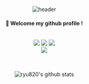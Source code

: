 <div align="center"> 

![header](https://capsule-render.vercel.app/api?type=soft&color=gradient&customColorList=23&height=200&section=header&text=Welcome-nl-hyunju's%20github%20Profile&fontSize=70&animation=twinkling)
  
####  :wave: Welcome my github profile !

  
 <br/>
 

<img src="https://img.shields.io/badge/JavaScript-F7DF1E?style=for-the-badge&logo=JavaScript&logoColor=white">
<img src="https://img.shields.io/badge/VSCode-007ACC?style=for-the-badge&logo=VisualStudioCode&logoColor=white">
<img src="https://img.shields.io/badge/Node.js-339933?style=for-the-badge&logo=Node.js&logoColor=white"/>
  <br/>
<a href="https://ryu-8200.tistory.com/" target="_blank"><img src="https://img.shields.io/badge/Tistory-000000?style=for-the-badge&logo=Tistory&logoColor="FFFFFF"/></a>

   <br/>
   <br/>
   <br/>
  
![ryu820's github stats](https://github-readme-stats.vercel.app/api?username=ryu820&theme=vue&show_icons=true)
</div>




